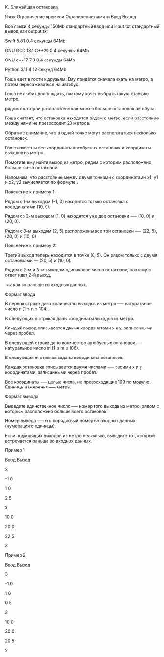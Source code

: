 K. Ближайшая остановка

Язык	Ограничение времени	Ограничение памяти	Ввод	Вывод

Все языки	4 секунды	150Mb	стандартный ввод или input.txt	стандартный вывод или output.txt

Swift 5.8.1	0.4 секунды	64Mb

GNU GCC 13.1 C++20	0.4 секунды	64Mb

GNU c++17 7.3	0.4 секунды	64Mb

Python 3.11.4	12 секунд	64Mb

Гоша едет в гости к друзьям. Ему придётся сначала ехать на метро, а потом пересаживаться на автобус.

Гоша не любит долго ждать, поэтому хочет выбрать такую станцию метро,

рядом с которой расположено как можно больше остановок автобуса.

Гоша считает, что остановка находится рядом с метро, если расстояние между ними не превосходит 20 метров. 

Обратите внимание, что в одной точке могут располагаться несколько остановок.

Гоше известны все координаты автобусных остановок и координаты выходов из метро. 

Помогите ему найти выход из метро, рядом с которым расположено больше всего остановок.

Напомним, что расстояние между двумя точками с координатами x1, y1 и x2, y2 вычисляется по формуле .

Пояснение к примеру 1:

Рядом с 1-м выходом (-1, 0) находится только остановка с координатами (10, 0).

Рядом со 2-м выходом (1, 0) находятся уже две остановки —– (10, 0) и (20, 0).

Рядом с 3-м выходом (2, 5) расположены все три остановки –— (22, 5), (20, 0) и (10, 0)

Пояснение к примеру 2:

Третий выход теперь находится в точке (0, 5). Он рядом только с двумя остановками — (20, 5) и (10, 0).

Рядом с 2-м и 3-м выходом одинаковое число остановок, поэтому в ответ идет 2-й выход, 

так как он раньше во входных данных.

Формат ввода

В первой строке дано количество выходов из метро –— натуральное число n (1 ≤ n ≤ 104). 

В следующих n строках даны координаты выходов из метро.

Каждый выход описывается двумя координатами x и y, записанными через пробел.

В следующей строке дано количество автобусных остановок —– натуральное число m (1 ≤ m ≤ 106). 

В следующих m строках заданы координаты остановок. 

Каждая остановка описывается двумя числами —– своими x и y координатами, записанными через пробел.

Все координаты —– целые числа, не превосходящие 109 по модулю. Единицы измерения —– метры.

Формат вывода

Выведите единственное число –— номер того выхода из метро, рядом с которым расположено больше всего остановок.

Номер выхода –— его порядковый номер во входных данных (нумерация с единицы).

Если подходящих выходов из метро несколько, выведите тот, который встречается раньше во входных данных.

Пример 1

Ввод	Вывод

3

-1 0

1 0

2 5

3

10 0


20 0

22 5

3

Пример 2

Ввод	Вывод

3

-1 0

1 0

0 5

3

10 0

20 0

20 5

2

